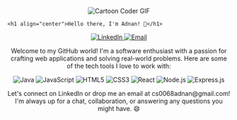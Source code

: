 <!-- Header with Cartoon Coder GIF -->
<p align="center">
  <img src="https://64.media.tumblr.com/6746db5c641517a84505a4a64cd30b64/915f2578de06498a-35/s400x600/1e850fd9b362a4ad46c8c6d1419022663fee268e.gif" alt="Cartoon Coder GIF">
</p>

<!-- Introduction -->
```
<h1 align="center">Hello there, I'm Adnan! 👋</h1>
```
<!-- LinkedIn and Email -->
<p align="center">
  <a href="https://www.linkedin.com/in/mohammad-adnan-852037263/">
    <img src="https://img.shields.io/badge/Connect with me on LinkedIn-blue?style=for-the-badge&logo=linkedin" alt="LinkedIn">
  </a>
  <a href="mailto:cs0068adnan@gmail.com">
    <img src="https://img.shields.io/badge/Reach out via Email-critical?style=for-the-badge&logo=gmail" alt="Email">
  </a>
</p>

<!-- About Me -->
<p align="center">
  Welcome to my GitHub world! I'm a software enthusiast with a passion for crafting web applications and solving real-world problems. Here are some of the tech tools I love to work with:
</p>

<!-- Skills with Icons -->
<p align="center">
  <img src="https://img.shields.io/badge/Java-🚀-red?style=for-the-badge&logo=java" alt="Java">
  <img src="https://img.shields.io/badge/JavaScript-🌟-yellow?style=for-the-badge&logo=javascript" alt="JavaScript">
  <img src="https://img.shields.io/badge/HTML5-🎨-orange?style=for-the-badge&logo=html5" alt="HTML5">
  <img src="https://img.shields.io/badge/CSS3-🎨-blue?style=for-the-badge&logo=css3" alt="CSS3">
  <img src="https://img.shields.io/badge/React-⚛️-blueviolet?style=for-the-badge&logo=react" alt="React">
  <img src="https://img.shields.io/badge/Node.js-🚀-green?style=for-the-badge&logo=node.js" alt="Node.js">
  <img src="https://img.shields.io/badge/Express.js-🚀-lightgrey?style=for-the-badge" alt="Express.js">
</p>

<!-- Contact -->
<p align="center">
  Let's connect on LinkedIn or drop me an email at cs0068adnan@gmail.com! I'm always up for a chat, collaboration, or answering any questions you might have. 😄
</p>

